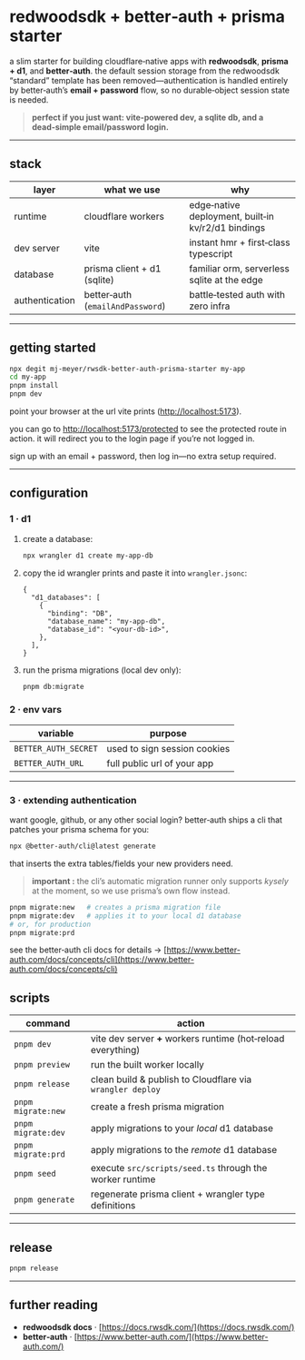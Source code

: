 # redwoodsdk + better‑auth + prisma starter

a slim starter for building cloudflare‑native apps with **redwoodsdk**, **prisma + d1**, and **better‑auth**. the default session storage from the redwoodsdk “standard” template has been removed—authentication is handled entirely by better‑auth’s **email + password** flow, so no durable‑object session state is needed.

> **perfect if you just want: vite‑powered dev, a sqlite db, and a dead‑simple email/password login.**

---

## stack

| layer          | what we use                      | why                                                |
| -------------- | -------------------------------- | -------------------------------------------------- |
| runtime        | cloudflare workers               | edge‑native deployment, built‑in kv/r2/d1 bindings |
| dev server     | vite                             | instant hmr + first‑class typescript               |
| database       | prisma client + d1 (sqlite)      | familiar orm, serverless sqlite at the edge        |
| authentication | better‑auth (`emailAndPassword`) | battle‑tested auth with zero infra                 |

---

## getting started

```bash
npx degit mj-meyer/rwsdk-better-auth-prisma-starter my‑app
cd my‑app
pnpm install
pnpm dev
```

point your browser at the url vite prints ([http://localhost:5173](http://localhost:5173)).

you can go to [http://localhost:5173/protected](http://localhost:5173/protected) to see the protected route in action. it will redirect you to the login page if you’re not logged in.

sign up with an email + password, then log in—no extra setup required.

---

## configuration

### 1 · d1

1. create a database:

   ```bash
   npx wrangler d1 create my‑app‑db
   ```

2. copy the id wrangler prints and paste it into `wrangler.jsonc`:

   ```jsonc
   {
     "d1_databases": [
       {
         "binding": "DB",
         "database_name": "my‑app‑db",
         "database_id": "<your‑db‑id>",
       },
     ],
   }
   ```

3. run the prisma migrations (local dev only):

   ```bash
   pnpm db:migrate
   ```

### 2 · env vars

| variable             | purpose                      |
| -------------------- | ---------------------------- |
| `BETTER_AUTH_SECRET` | used to sign session cookies |
| `BETTER_AUTH_URL`    | full public url of your app  |

---

### 3 · extending authentication

want google, github, or any other social login? better‑auth ships a cli that patches your prisma schema for you:

```bash
npx @better-auth/cli@latest generate
```

that inserts the extra tables/fields your new providers need.

> **important :** the cli’s automatic migration runner only supports _kysely_ at the moment, so we use prisma’s own flow instead.

```bash
pnpm migrate:new   # creates a prisma migration file
pnpm migrate:dev   # applies it to your local d1 database
# or, for production
pnpm migrate:prd
```

see the better‑auth cli docs for details → [https://www.better-auth.com/docs/concepts/cli](https://www.better-auth.com/docs/concepts/cli)

## scripts

| command            | action                                                        |
| ------------------ | ------------------------------------------------------------- |
| `pnpm dev`         | vite dev server **+** workers runtime (hot‑reload everything) |
| `pnpm preview`     | run the built worker locally                                  |
| `pnpm release`     | clean build & publish to Cloudflare via `wrangler deploy`     |
| `pnpm migrate:new` | create a fresh prisma migration                               |
| `pnpm migrate:dev` | apply migrations to your _local_ d1 database                  |
| `pnpm migrate:prd` | apply migrations to the _remote_ d1 database                  |
| `pnpm seed`        | execute `src/scripts/seed.ts` through the worker runtime      |
| `pnpm generate`    | regenerate prisma client + wrangler type definitions          |

---

## release

```bash
pnpm release
```

---

## further reading

- **redwoodsdk docs** · [https://docs.rwsdk.com/](https://docs.rwsdk.com/)
- **better‑auth** · [https://www.better-auth.com/](https://www.better-auth.com/)
